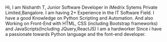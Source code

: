 Hi,
I am Nishanth T, Junior Software Developer in iMedrix Sytems Private Limited,Bangalore. 
I am having 2+ Experience in the IT Software Field. I have a good Knowledge on Python Scripting and Automation. 
And also Working on Front-End with HTML, CSS (including Bootstrap frameworks) and JavaScripts(Including JQuery,ReactJS)
I am a hardworker Since i have a passionate towards Python language and the font-end developer. 
